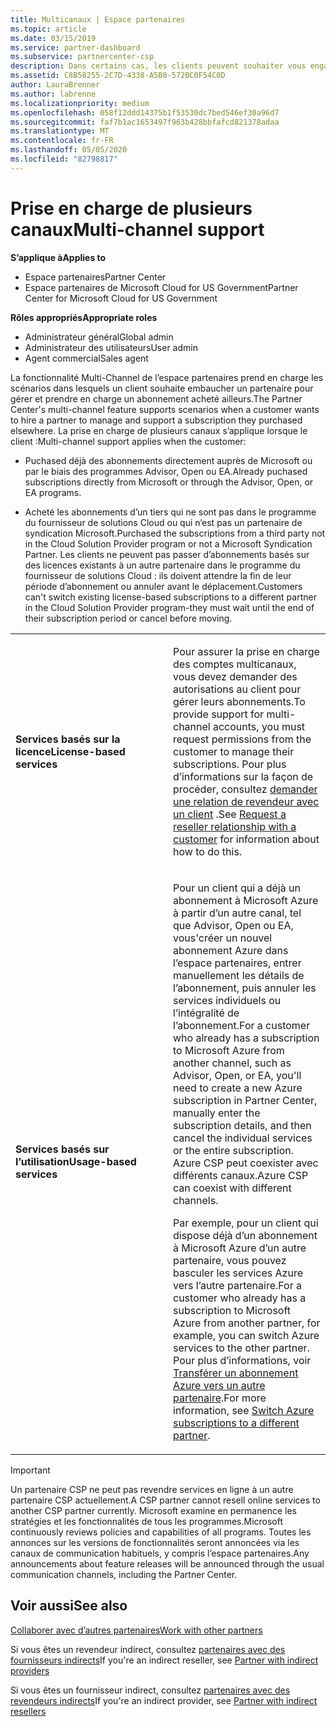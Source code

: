 ```yaml
---
title: Multicanaux | Espace partenaires
ms.topic: article
ms.date: 03/15/2019
ms.service: partner-dashboard
ms.subservice: partnercenter-csp
description: Dans certains cas, les clients peuvent souhaiter vous engager à approvisionner et à prendre en charge un abonnement qu’ils ont achetés ailleurs.
ms.assetid: C8B58255-2C7D-4338-A5B0-572BC0F54C0D
author: LauraBrenner
ms.author: labrenne
ms.localizationpriority: medium
ms.openlocfilehash: 058f12ddd14375b1f53530dc7bed546ef30a96d7
ms.sourcegitcommit: faf7b1ac1653497f963b428bbfafcd821378adaa
ms.translationtype: MT
ms.contentlocale: fr-FR
ms.lasthandoff: 05/05/2020
ms.locfileid: "82798817"
---
```

# <a name="multi-channel-support"></a><span data-ttu-id="e74e7-103">Prise en charge de plusieurs canaux</span><span class="sxs-lookup"><span data-stu-id="e74e7-103">Multi-channel support</span></span>

<span data-ttu-id="e74e7-104">**S’applique à**</span><span class="sxs-lookup"><span data-stu-id="e74e7-104">**Applies to**</span></span>

-  <span data-ttu-id="e74e7-105">Espace partenaires</span><span class="sxs-lookup"><span data-stu-id="e74e7-105">Partner Center</span></span>
-  <span data-ttu-id="e74e7-106">Espace partenaires de Microsoft Cloud for US Government</span><span class="sxs-lookup"><span data-stu-id="e74e7-106">Partner Center for Microsoft Cloud for US Government</span></span>

<span data-ttu-id="e74e7-107">**Rôles appropriés**</span><span class="sxs-lookup"><span data-stu-id="e74e7-107">**Appropriate roles**</span></span>
-   <span data-ttu-id="e74e7-108">Administrateur général</span><span class="sxs-lookup"><span data-stu-id="e74e7-108">Global admin</span></span>
-   <span data-ttu-id="e74e7-109">Administrateur des utilisateurs</span><span class="sxs-lookup"><span data-stu-id="e74e7-109">User admin</span></span>
-   <span data-ttu-id="e74e7-110">Agent commercial</span><span class="sxs-lookup"><span data-stu-id="e74e7-110">Sales agent</span></span>

<span data-ttu-id="e74e7-111">La fonctionnalité Multi-Channel de l’espace partenaires prend en charge les scénarios dans lesquels un client souhaite embaucher un partenaire pour gérer et prendre en charge un abonnement acheté ailleurs.</span><span class="sxs-lookup"><span data-stu-id="e74e7-111">The Partner Center's multi-channel feature supports scenarios when a customer wants to hire a partner to manage and support a subscription they purchased elsewhere.</span></span> <span data-ttu-id="e74e7-112">La prise en charge de plusieurs canaux s’applique lorsque le client :</span><span class="sxs-lookup"><span data-stu-id="e74e7-112">Multi-channel support applies when the customer:</span></span>

-   <span data-ttu-id="e74e7-113">Puchased déjà des abonnements directement auprès de Microsoft ou par le biais des programmes Advisor, Open ou EA.</span><span class="sxs-lookup"><span data-stu-id="e74e7-113">Already puchased subscriptions directly from Microsoft or through the Advisor, Open, or EA programs.</span></span>

-   <span data-ttu-id="e74e7-114">Acheté les abonnements d’un tiers qui ne sont pas dans le programme du fournisseur de solutions Cloud ou qui n’est pas un partenaire de syndication Microsoft.</span><span class="sxs-lookup"><span data-stu-id="e74e7-114">Purchased the subscriptions from a third party not in the Cloud Solution Provider program or not a Microsoft Syndication Partner.</span></span> <span data-ttu-id="e74e7-115">Les clients ne peuvent pas passer d’abonnements basés sur des licences existants à un autre partenaire dans le programme du fournisseur de solutions Cloud : ils doivent attendre la fin de leur période d’abonnement ou annuler avant le déplacement.</span><span class="sxs-lookup"><span data-stu-id="e74e7-115">Customers can't switch existing license-based subscriptions to a different partner in the Cloud Solution Provider program-they must wait until the end of their subscription period or cancel before moving.</span></span>


<table>
<colgroup>
<col width="50%" />
<col width="50%" />
</colgroup>
<tbody>
<tr class="odd">
<td><p><span data-ttu-id="e74e7-116"><strong>Services basés sur la licence</strong></span><span class="sxs-lookup"><span data-stu-id="e74e7-116"><strong>License-based services</strong></span></span></p></td>
<td><p><span data-ttu-id="e74e7-117">Pour assurer la prise en charge des comptes multicanaux, vous devez demander des autorisations au client pour gérer leurs abonnements.</span><span class="sxs-lookup"><span data-stu-id="e74e7-117">To provide support for multi-channel accounts, you must request permissions from the customer to manage their subscriptions.</span></span> <span data-ttu-id="e74e7-118">Pour plus d’informations sur la façon de procéder, consultez <a href="request-a-relationship-with-a-customer.md" data-raw-source="[Request a reseller relationship with a customer](request-a-relationship-with-a-customer.md)">demander une relation de revendeur avec un client</a> .</span><span class="sxs-lookup"><span data-stu-id="e74e7-118">See <a href="request-a-relationship-with-a-customer.md" data-raw-source="[Request a reseller relationship with a customer](request-a-relationship-with-a-customer.md)">Request a reseller relationship with a customer</a> for information about how to do this.</span></span></p></td>
</tr>
<tr class="even">
<td><p><span data-ttu-id="e74e7-119"><strong>Services basés sur l’utilisation</strong></span><span class="sxs-lookup"><span data-stu-id="e74e7-119"><strong>Usage-based services</strong></span></span></p></td>
<td>
<p><span data-ttu-id="e74e7-120">Pour un client qui a déjà un abonnement à Microsoft Azure à partir d’un autre canal, tel que Advisor, Open ou EA, vous&#39;créer un nouvel abonnement Azure dans l’espace partenaires, entrer manuellement les détails de l’abonnement, puis annuler les services individuels ou l’intégralité de l’abonnement.</span><span class="sxs-lookup"><span data-stu-id="e74e7-120">For a customer who already has a subscription to Microsoft Azure from another channel, such as Advisor, Open, or EA, you&#39;ll need to create a new Azure subscription in Partner Center, manually enter the subscription details, and then cancel the individual services or the entire subscription.</span></span> <span data-ttu-id="e74e7-121">Azure CSP peut coexister avec différents canaux.</span><span class="sxs-lookup"><span data-stu-id="e74e7-121">Azure CSP can coexist with different channels.</span></span></p>
<p><span data-ttu-id="e74e7-122">Par exemple, pour un client qui dispose déjà d’un abonnement à Microsoft Azure d’un autre partenaire, vous pouvez basculer les services Azure vers l’autre partenaire.</span><span class="sxs-lookup"><span data-stu-id="e74e7-122">For a customer who already has a subscription to Microsoft Azure from another partner, for example, you can switch Azure services to the other partner.</span></span>  <span data-ttu-id="e74e7-123">Pour plus d’informations, voir <a href="switch-azure-subscriptions-to-a-different-partner.md" data-raw-source="[Switch Azure subscriptions to a different partner](switch-azure-subscriptions-to-a-different-partner.md)">Transférer un abonnement Azure vers un autre partenaire</a>.</span><span class="sxs-lookup"><span data-stu-id="e74e7-123">For more information, see <a href="switch-azure-subscriptions-to-a-different-partner.md" data-raw-source="[Switch Azure subscriptions to a different partner](switch-azure-subscriptions-to-a-different-partner.md)">Switch Azure subscriptions to a different partner</a>.</span></span></p>
</td>
</tr>
</tbody>
</table>

> [!IMPORTANT]  
> <span data-ttu-id="e74e7-124">Un partenaire CSP ne peut pas revendre services en ligne à un autre partenaire CSP actuellement.</span><span class="sxs-lookup"><span data-stu-id="e74e7-124">A CSP partner cannot resell online services to another CSP partner currently.</span></span> <span data-ttu-id="e74e7-125">Microsoft examine en permanence les stratégies et les fonctionnalités de tous les programmes.</span><span class="sxs-lookup"><span data-stu-id="e74e7-125">Microsoft continuously reviews policies and capabilities of all programs.</span></span> <span data-ttu-id="e74e7-126">Toutes les annonces sur les versions de fonctionnalités seront annoncées via les canaux de communication habituels, y compris l’espace partenaires.</span><span class="sxs-lookup"><span data-stu-id="e74e7-126">Any announcements about feature releases will be announced through the usual communication channels, including the Partner Center.</span></span> 

## <a name="see-also"></a><span data-ttu-id="e74e7-127">Voir aussi</span><span class="sxs-lookup"><span data-stu-id="e74e7-127">See also</span></span>

[<span data-ttu-id="e74e7-128">Collaborer avec d’autres partenaires</span><span class="sxs-lookup"><span data-stu-id="e74e7-128">Work with other partners</span></span>](work-with-other-partners.md)

<span data-ttu-id="e74e7-129">Si vous êtes un revendeur indirect, consultez [partenaires avec des fournisseurs indirects](indirect-reseller-tasks-in-partner-center.md)</span><span class="sxs-lookup"><span data-stu-id="e74e7-129">If you're an indirect reseller, see [Partner with indirect providers](indirect-reseller-tasks-in-partner-center.md)</span></span>

<span data-ttu-id="e74e7-130">Si vous êtes un fournisseur indirect, consultez [partenaires avec des revendeurs indirects](indirect-provider-tasks-in-partner-center.md)</span><span class="sxs-lookup"><span data-stu-id="e74e7-130">If you're an indirect provider, see [Partner with indirect resellers](indirect-provider-tasks-in-partner-center.md)</span></span> 

 

 



